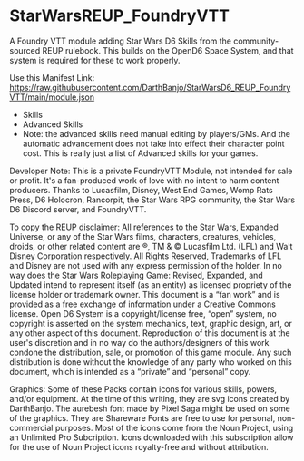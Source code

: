 # StarWarsREUP_FoundryVTT
A Foundry VTT module adding Star Wars D6 Skills from the community-sourced REUP rulebook.
This builds on the OpenD6 Space System, and that system is required for these to work properly. 

Use this Manifest Link: https://raw.githubusercontent.com/DarthBanjo/StarWarsD6_REUP_FoundryVTT/main/module.json

- Skills
- Advanced Skills 
-   Note: the advanced skills need manual editing by players/GMs. And the automatic advancement does not take into effect their character point cost. This is really just a list of Advanced skills for your games.

Developer Note: 
This is a private FoundryVTT Module, not intended for sale or profit. It's a fan-produced work of love with no intent to harm content producers. Thanks to Lucasfilm, Disney, West End Games, Womp Rats Press, D6 Holocron, Rancorpit, the Star Wars RPG community, the Star Wars D6 Discord server, and FoundryVTT. 

To copy the REUP disclaimer:
All references to the Star Wars, Expanded Universe, or any of the Star Wars films, characters, creatures, vehicles, droids, or other related content are ®, TM & © Lucasfilm Ltd. (LFL) and Walt Disney Corporation respectively. All Rights Reserved, Trademarks of LFL and Disney are not used with any express permission of the holder. In no way does the Star Wars Roleplaying Game: Revised, Expanded, and Updated intend to represent itself (as an entity) as licensed propriety of the license holder or trademark owner. This document is a “fan work” and is provided as a free exchange of information under a Creative Commons license. Open D6 System is a copyright/license free, “open” system, no copyright is asserted on the system mechanics, text, graphic design, art, or any other aspect of this document. Reproduction of this document is at the user's discretion and in no way do the authors/designers of this work condone the distribution, sale, or promotion of this game module. Any such distribution is done without the knowledge of any party who worked on this document, which is intended as a “private” and “personal” copy.

Graphics:
Some of these Packs contain icons for various skills, powers, and/or equipment. At the time of this writing, they are svg icons created by DarthBanjo. The aurebesh font made by Pixel Saga might be used on some of the graphics. They are Shareware Fonts are free to use for personal, non-commercial purposes. Most of the icons come from the Noun Project, using an Unlimited Pro Subcription. Icons downloaded with this subscription allow for the use of Noun Project icons royalty-free and without attribution. 
